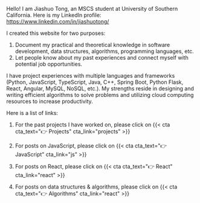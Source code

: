 
Hello! I am Jiashuo Tong, an MSCS student at University of Southern California. Here is my LinkedIn profile: https://www.linkedin.com/in/jiashuotong/

I created this website for two purposes:
1. Document my practical and theoretical knowledge in software development, data structures, algorithms, programming languages, etc. 
2. Let people know about my past experiences and connect myself with potential job opportunities.

I have project experiences with multiple languages and frameworks (Python, JavaScript, TypeScript, Java, C++, Spring Boot, Python Flask, React, Angular, MySQL, NoSQL, etc.). My strengths reside in designing and writing efficient algorithms to solve problems and utilizing cloud computing resources to increase productivity.

Here is a list of links:
1. For the past projects I have worked on, please click on 
{{< cta cta_text="👉 Projects" cta_link="projects" >}}

2. For posts on JavaScript, please click on 
{{< cta cta_text="👉 JavaScript" cta_link="js" >}}

3. For posts on React, please click on
{{< cta cta_text="👉 React" cta_link="react" >}}

4. For posts on data structures & algorithms, please click on
{{< cta cta_text="👉 Algorithms" cta_link="react" >}}